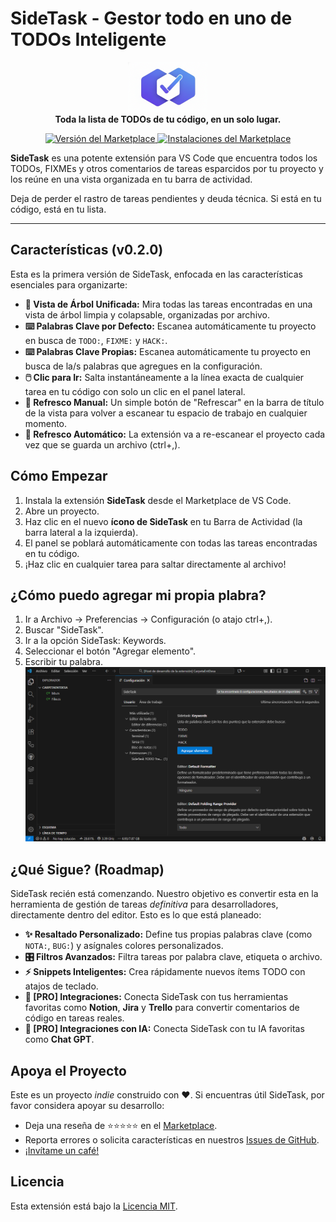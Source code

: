 # SideTask - Gestor todo en uno de TODOs Inteligente

<p align="center">
  <img src="https://raw.githubusercontent.com/lautaro-rojas/SideTask/main/images/SideTask-Logo.png" alt="Logo de SideTask" width="128"/>
  <br/>
  <strong>Toda la lista de TODOs de tu código, en un solo lugar.</strong>
</p>

<p align="center">
  <a href="https://marketplace.visualstudio.com/items?itemName=LautaroRojas.sidetask">
    <img src="https://img.shields.io/visual-studio-marketplace/v/LautaroRojas.sidetask?style=for-the-badge&label=Marketplace&color=blue" alt="Versión del Marketplace"/>
  </a>
  <a href="https://marketplace.visualstudio.com/items?itemName=LautaroRojas.sidetask">
    <img src="https://img.shields.io/visual-studio-marketplace/d/LautaroRojas.sidetask?style=for-the-badge&label=Instalaciones" alt="Instalaciones del Marketplace"/>
  </a>
</p>

**SideTask** es una potente extensión para VS Code que encuentra todos los TODOs, FIXMEs y otros comentarios de tareas esparcidos por tu proyecto y los reúne en una vista organizada en tu barra de actividad.

Deja de perder el rastro de tareas pendientes y deuda técnica. Si está en tu código, está en tu lista.

---

## Características (v0.2.0)

Esta es la primera versión de SideTask, enfocada en las características esenciales para organizarte:

* **🌲 Vista de Árbol Unificada:** Mira todas las tareas encontradas en una vista de árbol limpia y colapsable, organizadas por archivo.
* **⌨️ Palabras Clave por Defecto:** Escanea automáticamente tu proyecto en busca de `TODO:`, `FIXME:` y `HACK:`.
* **⌨️ Palabras Clave Propias:** Escanea automáticamente tu proyecto en busca de la/s palabras que agregues en la configuración.
* **🖱️ Clic para Ir:** Salta instantáneamente a la línea exacta de cualquier tarea en tu código con solo un clic en el panel lateral.
* **🔄 Refresco Manual:** Un simple botón de "Refrescar" en la barra de título de la vista para volver a escanear tu espacio de trabajo en cualquier momento.
* **🔄 Refresco Automático:** La extensión va a re-escanear el proyecto cada vez que se guarda un archivo (ctrl+,).

<!--- 
![Captura de SideTask (Demo)](URL_DEL_GIF_O_IMAGEN_DE_TU_EXTENSION_AQUI)
*(Te recomiendo 100% que grabes un GIF corto mostrando la extensión en acción y reemplaces esta línea)*
--->
## Cómo Empezar

1.  Instala la extensión **SideTask** desde el Marketplace de VS Code.
2.  Abre un proyecto.
3.  Haz clic en el nuevo **ícono de SideTask** en tu Barra de Actividad (la barra lateral a la izquierda).
4.  El panel se poblará automáticamente con todas las tareas encontradas en tu código.
5.  ¡Haz clic en cualquier tarea para saltar directamente al archivo!

## ¿Cómo puedo agregar mi propia plabra?
1.  Ir a Archivo -> Preferencias -> Configuración (o atajo ctrl+,).
2.  Buscar "SideTask".
3.  Ir a la opción SideTask: Keywords.
4.  Seleccionar el botón "Agregar elemento".
5.  Escribir tu palabra.
![Captura configuarción palabras SideTask](https://raw.githubusercontent.com/lautaro-rojas/SideTask/main/images/SideTask-ConfigKeywords-es.png)

## ¿Qué Sigue? (Roadmap)

SideTask recién está comenzando. Nuestro objetivo es convertir esta en la herramienta de gestión de tareas *definitiva* para desarrolladores, directamente dentro del editor. Esto es lo que está planeado:

* **✨ Resaltado Personalizado:** Define tus propias palabras clave (como `NOTA:`, `BUG:`) y asígnales colores personalizados.
* **🎛️ Filtros Avanzados:** Filtra tareas por palabra clave, etiqueta o archivo.
* **⚡ Snippets Inteligentes:** Crea rápidamente nuevos ítems TODO con atajos de teclado.
* **🚀 [PRO] Integraciones:** Conecta SideTask con tus herramientas favoritas como **Notion**, **Jira** y **Trello** para convertir comentarios de código en tareas reales.
* **🚀 [PRO] Integraciones con IA:** Conecta SideTask con tu IA favoritas como **Chat GPT**.

## Apoya el Proyecto

Este es un proyecto *indie* construido con ❤️. Si encuentras útil SideTask, por favor considera apoyar su desarrollo:

* Deja una reseña de ⭐️⭐️⭐️⭐️⭐️ en el [Marketplace](https://marketplace.visualstudio.com/items?itemName=LautaroRojas.sidetask).
* Reporta errores o solicita características en nuestros [Issues de GitHub](https://github.com/lautaro-rojas/SideTask/issues).
* [¡Invítame un café!](https://buymeacoffee.com/lautarorojas)

## Licencia

Esta extensión está bajo la [Licencia MIT](LICENSE.md).
